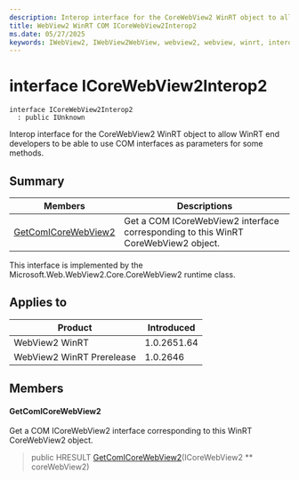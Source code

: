 ```yaml
---
description: Interop interface for the CoreWebView2 WinRT object to allow WinRT end developers to be able to use COM interfaces as parameters for some methods.
title: WebView2 WinRT COM ICoreWebView2Interop2
ms.date: 05/27/2025
keywords: IWebView2, IWebView2WebView, webview2, webview, winrt, interop, edge, ICoreWebView2, ICoreWebView2Controller, browser control, edge html, ICoreWebView2Interop2
---
```


# interface ICoreWebView2Interop2

```
interface ICoreWebView2Interop2
  : public IUnknown
```

Interop interface for the CoreWebView2 WinRT object to allow WinRT end developers to be able to use COM interfaces as parameters for some methods.

## Summary

 Members                        | Descriptions
--------------------------------|---------------------------------------------
[GetComICoreWebView2](#getcomicorewebview2) | Get a COM ICoreWebView2 interface corresponding to this WinRT CoreWebView2 object.

This interface is implemented by the Microsoft.Web.WebView2.Core.CoreWebView2 runtime class.

## Applies to

Product                         | Introduced
--------------------------------|---------------------------------------------
WebView2 WinRT            |    1.0.2651.64
WebView2 WinRT Prerelease |    1.0.2646

## Members

#### GetComICoreWebView2

Get a COM ICoreWebView2 interface corresponding to this WinRT CoreWebView2 object.

> public HRESULT [GetComICoreWebView2](#getcomicorewebview2)(ICoreWebView2 ** coreWebView2)

